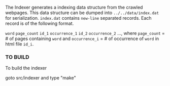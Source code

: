 The Indexer generates a indexing data structure from the crawled webpages. This data structure can be dumped into `../../data/index.dat` for serialization. `index.dat` contains `new-line`
separated records. Each record is of the following format.

`word` `page_count` `id_1` `occurrence_1` `id_2` `occurrence_2` ..., where `page_count` = # of pages containing `word` and `occurrence_i` = # of occurrence of `word` in html file `id_i`.

### TO BUILD

To build the indexer

goto src/indexer and type "make"
